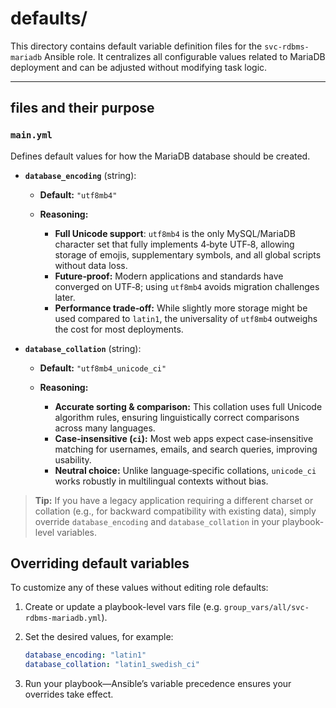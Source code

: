 # defaults/

This directory contains default variable definition files for the `svc-rdbms-mariadb` Ansible role. It centralizes all configurable values related to MariaDB deployment and can be adjusted without modifying task logic.

---

## files and their purpose

### `main.yml`

Defines default values for how the MariaDB database should be created.

* **`database_encoding`** (string):

  * **Default:** `"utf8mb4"`
  * **Reasoning:**

    * **Full Unicode support**: `utf8mb4` is the only MySQL/MariaDB character set that fully implements 4‑byte UTF‑8, allowing storage of emojis, supplementary symbols, and all global scripts without data loss.
    * **Future‑proof:** Modern applications and standards have converged on UTF‑8; using `utf8mb4` avoids migration challenges later.
    * **Performance trade‑off:** While slightly more storage might be used compared to `latin1`, the universality of `utf8mb4` outweighs the cost for most deployments.

* **`database_collation`** (string):

  * **Default:** `"utf8mb4_unicode_ci"`
  * **Reasoning:**

    * **Accurate sorting & comparison:** This collation uses full Unicode algorithm rules, ensuring linguistically correct comparisons across many languages.
    * **Case‑insensitive (`ci`):** Most web apps expect case‑insensitive matching for usernames, emails, and search queries, improving usability.
    * **Neutral choice:** Unlike language‑specific collations, `unicode_ci` works robustly in multilingual contexts without bias.

> **Tip:** If you have a legacy application requiring a different charset or collation (e.g., for backward compatibility with existing data), simply override `database_encoding` and `database_collation` in your playbook-level variables.

## Overriding default variables

To customize any of these values without editing role defaults:

1. Create or update a playbook-level vars file (e.g. `group_vars/all/svc-rdbms-mariadb.yml`).
2. Set the desired values, for example:

   ```yaml
   database_encoding: "latin1"
   database_collation: "latin1_swedish_ci"
   ```
3. Run your playbook—Ansible’s variable precedence ensures your overrides take effect.